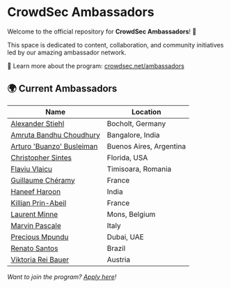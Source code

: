 # CrowdSec Ambassadors

Welcome to the official repository for **CrowdSec Ambassadors**! 🎉

This space is dedicated to content, collaboration, and community initiatives led by our amazing ambassador network.

🔗 Learn more about the program: [crowdsec.net/ambassadors](https://www.crowdsec.net/ambassadors)

## 🌍 Current Ambassadors

| Name                                         | Location           |
|----------------------------------------------|--------------------|
| [Alexander Stiehl](https://github.com/solsocog) | Bocholt, Germany   |
| [Amruta Bandhu Choudhury](https://github.com/amruta-bandhu-chaudhury) | Bangalore, India    |
| [Arturo 'Buanzo' Busleiman](https://github.com/buanzo) | Buenos Aires, Argentina |
| [Christopher Sintes](https://github.com/TriiiTechnologiesLLC) | Florida, USA       |
| [Flaviu Vlaicu](https://github.com/flaviuvlaicu) | Timisoara, Romania |
| [Guillaume Chéramy](https://github.com/aukfood) | France             |
| [Haneef Haroon](https://www.linkedin.com/in/haneef-haroon-18bb0b53/) | India              |
| [Killian Prin-Abeil](https://github.com/bouddha-fr) | France             |
| [Laurent Minne](https://www.linkedin.com/in/laurent-minne/)     | Mons, Belgium      |
| [Marvin Pascale](https://github.com/marvinpascale)   | Italy              |
| [Precious Mpundu](https://www.linkedin.com/in/precious-mpundu/) | Dubai, UAE         |
| [Renato Santos](https://github.com/renat473) | Brazil             |
| [Viktoria Rei Bauer](https://github.com/ToeiRei) | Austria            |

_Want to join the program? [Apply here](https://www.crowdsec.net/ambassadors)!_

